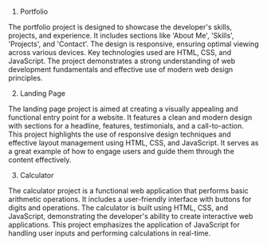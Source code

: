 1. Portfolio
   
The portfolio project is designed to showcase the developer's skills, projects, and experience.
It includes sections like 'About Me', 'Skills', 'Projects', and 'Contact'. The design is responsive, ensuring optimal viewing across various devices. 
Key technologies used are HTML, CSS, and JavaScript. The project demonstrates a strong understanding of web development fundamentals and effective use of modern web design principles.

2. Landing Page

The landing page project is aimed at creating a visually appealing and functional entry point for a website.
It features a clean and modern design with sections for a headline, features, testimonials, and a call-to-action.
This project highlights the use of responsive design techniques and effective layout management using HTML, CSS, and JavaScript.
It serves as a great example of how to engage users and guide them through the content effectively.

3. Calculator
   
The calculator project is a functional web application that performs basic arithmetic operations.
It includes a user-friendly interface with buttons for digits and operations. The calculator is built using HTML, CSS, and JavaScript, demonstrating the developer's ability to create interactive web applications.
This project emphasizes the application of JavaScript for handling user inputs and performing calculations in real-time.

